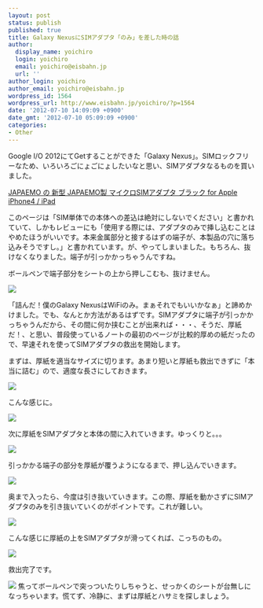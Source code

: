 ```yaml
---
layout: post
status: publish
published: true
title: Galaxy NexusにSIMアダプタ「のみ」を差した時の話
author:
  display_name: yoichiro
  login: yoichiro
  email: yoichiro@eisbahn.jp
  url: ''
author_login: yoichiro
author_email: yoichiro@eisbahn.jp
wordpress_id: 1564
wordpress_url: http://www.eisbahn.jp/yoichiro/?p=1564
date: '2012-07-10 14:09:09 +0900'
date_gmt: '2012-07-10 05:09:09 +0900'
categories:
- Other
---
```


Google I/O 2012にてGetすることができた「Galaxy Nexus」。SIMロックフリーなため、いろいろごにょごにょしたいなと思い、SIMアダプタなるものを買いました。

[JAPAEMO の 新型 JAPAEMO製 マイクロSIMアダプタ ブラック for Apple iPhone4 / iPad](http://www.amazon.co.jp/gp/product/B005XJ01XE?ie=UTF8&camp=1207&creative=8411&creativeASIN=B005XJ01XE&linkCode=shr&tag=eclipseplugin-22&redirect=true&ref_=oh_details_o01_s00_i00)

このページは「SIM単体での本体への差込は絶対にしないでください」と書かれていて、しかもレビューにも「使用する際には、アダプタのみで挿し込むことはやめたほうがいいです。本来金属部分と接するはずの端子が、本製品の穴に落ち込みそうですし。」と書かれています。が、やってしまいました。もちろん、抜けなくなりました。端子が引っかかっちゃうんですね。

ボールペンで端子部分をシートの上から押しこむも、抜けません。

![](http://www.eisbahn.jp/yoichiro/images/2012/07/IMG_0523_1.jpg)

「詰んだ！僕のGalaxy NexusはWiFiのみ。まぁそれでもいいかなぁ」と諦めかけました。でも、なんとか方法があるはずです。SIMアダプタに端子が引っかかっちゃうんだから、その間に何か挟むことが出来れば・・・、そうだ、厚紙だ！、と思い、普段使っているノートの最初のページが比較的厚めの紙だったので、早速それを使ってSIMアダプタの救出を開始します。

まずは、厚紙を適当なサイズに切ります。あまり短いと厚紙も救出できずに「本当に詰む」ので、適度な長さにしておきます。

![](http://www.eisbahn.jp/yoichiro/images/2012/07/IMG_0525_1.jpg)

こんな感じに。

![](http://www.eisbahn.jp/yoichiro/images/2012/07/IMG_0526_1.jpg)

次に厚紙をSIMアダプタと本体の間に入れていきます。ゆっくりと。。。

![](http://www.eisbahn.jp/yoichiro/images/2012/07/IMG_0530_1.jpg)

引っかかる端子の部分を厚紙が覆うようになるまで、押し込んでいきます。

![](http://www.eisbahn.jp/yoichiro/images/2012/07/IMG_0531_1.jpg)

奥まで入ったら、今度は引き抜いていきます。この際、厚紙を動かさずにSIMアダプタのみを引き抜いていくのがポイントです。これが難しい。

![](http://www.eisbahn.jp/yoichiro/images/2012/07/IMG_0534_1.jpg)

こんな感じに厚紙の上をSIMアダプタが滑ってくれば、こっちのもの。

![](http://www.eisbahn.jp/yoichiro/images/2012/07/IMG_0521_1.jpg)

救出完了です。

![](http://www.eisbahn.jp/yoichiro/images/2012/07/IMG_0522_1.jpg)
焦ってボールペンで突っついたりしちゃうと、せっかくのシートが台無しになっちゃいます。慌てず、冷静に、まずは厚紙とハサミを探しましょう。
